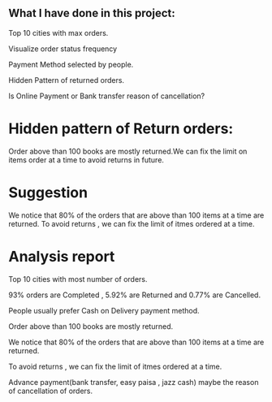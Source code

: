 ## What I have done in this project:


Top 10 cities with max orders.

Visualize order status frequency

Payment Method selected by people.

Hidden Pattern of returned orders.

Is Online Payment or Bank transfer reason of cancellation?

# Hidden pattern of Return orders:

Order above than 100 books are mostly returned.We can fix the limit on items order at a time to avoid returns in future.

# Suggestion
We notice that 80% of the orders that are above than 100 items at a time are returned. To avoid returns , we can fix the limit of itmes ordered at a time.

# Analysis report

Top 10 cities with most number of orders.

93% orders are Completed , 5.92% are Returned and 0.77% are Cancelled.

People usually prefer Cash on Delivery payment method.

Order above than 100 books are mostly returned.

We notice that 80% of the orders that are above than 100 items at a time are returned.

To avoid returns , we can fix the limit of itmes ordered at a time.

Advance payment(bank transfer, easy paisa , jazz cash) maybe the reason of cancellation of orders.
